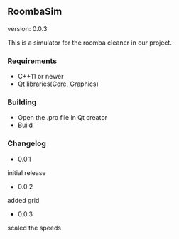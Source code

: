 ## RoombaSim

version: 0.0.3

This is a simulator for the roomba cleaner in our project.

### Requirements
- C++11 or newer
- Qt libraries(Core, Graphics)

### Building
- Open the .pro file in Qt creator
- Build

### Changelog
- 0.0.1

initial release

- 0.0.2

added grid

- 0.0.3

scaled the speeds








